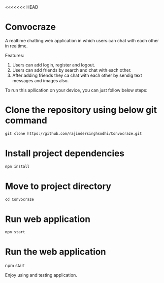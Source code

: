 <<<<<<< HEAD
# Convocraze 
   A realtime chatting web application in which users can chat with each other in realtime.

   Features:
   1. Users can add login, register and logout.
   2. Users can add friends by search and chat with each other.
   3. After adding friends they ca chat with each other by sendig text messages and images also.

To run this apllication on your device, you can just follow below steps:

# Clone the repository using below git command
   ```html
   git clone https://github.com/rajindersinghsodhi/Convocraze.git
   ```
# Install project dependencies
   ```html
   npm install 
   ```
# Move to project directory
   ```html
   cd Convocraze
   ```
# Run web application
   ```html
   npm start
   ```

# Run the web application 
   
   npm start

Enjoy using and testing application.
